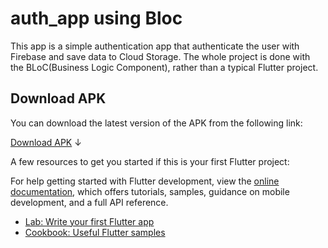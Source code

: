# auth_app using Bloc

This app is a simple authentication app that authenticate the user with Firebase and save data to Cloud Storage.
The whole project is done with the BLoC(Business Logic Component), rather than a typical Flutter project.

## Download APK

You can download the latest version of the APK from the following link:

[Download APK](https://drive.google.com/uc?export=download&id=1xebgZcfstuuqrvLMz5aRonJ3XMVnrKUZ) &#x2193;



A few resources to get you started if this is your first Flutter project:

For help getting started with Flutter development, view the
[online documentation](https://docs.flutter.dev/), which offers tutorials,
samples, guidance on mobile development, and a full API reference.
- [Lab: Write your first Flutter app](https://docs.flutter.dev/get-started/codelab)
- [Cookbook: Useful Flutter samples](https://docs.flutter.dev/cookbook)
